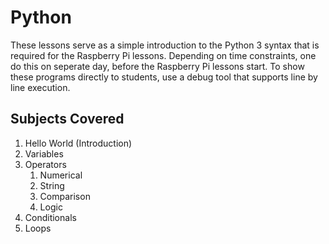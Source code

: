# Python

These lessons serve as a simple introduction to the Python 3 syntax that is required for the Raspberry Pi lessons. Depending on time constraints, one do this on seperate day, before the Raspberry Pi lessons start. To show these programs directly to students, use a debug tool that supports line by line execution. 

## Subjects Covered

1. Hello World (Introduction)
2. Variables
3. Operators 
   1. Numerical
   2. String
   3. Comparison
   4. Logic
4. Conditionals
5. Loops 